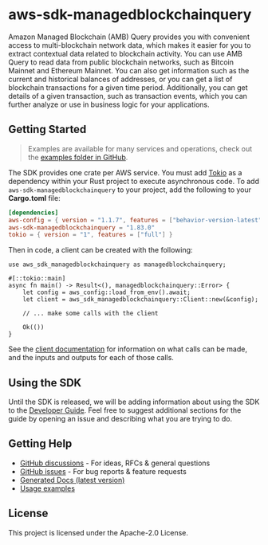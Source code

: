 # aws-sdk-managedblockchainquery

Amazon Managed Blockchain (AMB) Query provides you with convenient access to multi-blockchain network data, which makes it easier for you to extract contextual data related to blockchain activity. You can use AMB Query to read data from public blockchain networks, such as Bitcoin Mainnet and Ethereum Mainnet. You can also get information such as the current and historical balances of addresses, or you can get a list of blockchain transactions for a given time period. Additionally, you can get details of a given transaction, such as transaction events, which you can further analyze or use in business logic for your applications.

## Getting Started

> Examples are available for many services and operations, check out the
> [examples folder in GitHub](https://github.com/awslabs/aws-sdk-rust/tree/main/examples).

The SDK provides one crate per AWS service. You must add [Tokio](https://crates.io/crates/tokio)
as a dependency within your Rust project to execute asynchronous code. To add `aws-sdk-managedblockchainquery` to
your project, add the following to your **Cargo.toml** file:

```toml
[dependencies]
aws-config = { version = "1.1.7", features = ["behavior-version-latest"] }
aws-sdk-managedblockchainquery = "1.83.0"
tokio = { version = "1", features = ["full"] }
```

Then in code, a client can be created with the following:

```rust,no_run
use aws_sdk_managedblockchainquery as managedblockchainquery;

#[::tokio::main]
async fn main() -> Result<(), managedblockchainquery::Error> {
    let config = aws_config::load_from_env().await;
    let client = aws_sdk_managedblockchainquery::Client::new(&config);

    // ... make some calls with the client

    Ok(())
}
```

See the [client documentation](https://docs.rs/aws-sdk-managedblockchainquery/latest/aws_sdk_managedblockchainquery/client/struct.Client.html)
for information on what calls can be made, and the inputs and outputs for each of those calls.

## Using the SDK

Until the SDK is released, we will be adding information about using the SDK to the
[Developer Guide](https://docs.aws.amazon.com/sdk-for-rust/latest/dg/welcome.html). Feel free to suggest
additional sections for the guide by opening an issue and describing what you are trying to do.

## Getting Help

* [GitHub discussions](https://github.com/awslabs/aws-sdk-rust/discussions) - For ideas, RFCs & general questions
* [GitHub issues](https://github.com/awslabs/aws-sdk-rust/issues/new/choose) - For bug reports & feature requests
* [Generated Docs (latest version)](https://awslabs.github.io/aws-sdk-rust/)
* [Usage examples](https://github.com/awslabs/aws-sdk-rust/tree/main/examples)

## License

This project is licensed under the Apache-2.0 License.

